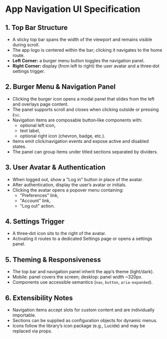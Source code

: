 # App Navigation UI Specification

## 1. Top Bar Structure
- A sticky top bar spans the width of the viewport and remains visible during scroll.
- The app logo is centered within the bar; clicking it navigates to the home route.
- **Left Corner:** a burger menu button toggles the navigation panel.
- **Right Corner:** display (from left to right) the user avatar and a three‑dot settings trigger.

## 2. Burger Menu & Navigation Panel
- Clicking the burger icon opens a modal panel that slides from the left and overlays page content.
- The panel supports scroll and closes when clicking outside or pressing `Esc`.
- Navigation items are composable button‑like components with:
  - optional left icon,
  - text label,
  - optional right icon (chevron, badge, etc.).
- Items emit click/navigation events and expose active and disabled states.
- The panel can group items under titled sections separated by dividers.

## 3. User Avatar & Authentication
- When logged out, show a "Log in" button in place of the avatar.
- After authentication, display the user’s avatar or initials.
- Clicking the avatar opens a popover menu containing:
  - "Preferences" link,
  - "Account" link,
  - "Log out" action.

## 4. Settings Trigger
- A three‑dot icon sits to the right of the avatar.
- Activating it routes to a dedicated Settings page or opens a settings panel.

## 5. Theming & Responsiveness
- The top bar and navigation panel inherit the app’s theme (light/dark).
- Mobile: panel covers the screen; desktop: panel width ~320px.
- Components use accessible semantics (`nav`, `button`, `aria-expanded`).

## 6. Extensibility Notes
- Navigation items accept slots for custom content and are individually importable.
- Sections can be supplied as configuration objects for dynamic menus.
- Icons follow the library’s icon package (e.g., Lucide) and may be replaced via props.

